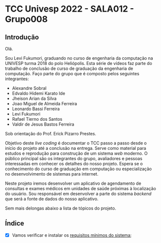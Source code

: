# TCC Univesp 2022 - SALA012 - Grupo008

## Introdução

Olá.

Sou Levi Fukumori, graduando no curso de engenharia da computação na UNIVESP
turma 2018 do polo Heliópolis. Esta série de vídeos faz parte do trabalho de
conclusão de curso de graduação da engenharia de computação. Faço parte do
grupo que é composto pelos seguintes integrantes:

- Alexandre Sobral
- Edvaldo Hidemi Karato Ide
- Jheison Arian da Silva
- Joao Miguel de Almeida Ferreira
- Leonardo Bassi Ferreira
- Levi Fukumori
- Rafael Tierno dos Santos
- Valdir de Jesus Bastos Ferreira

Sob orientação do Prof. Erick Pizarro Prestes.

Objetivo deste *live coding* é documentar o TCC passo a passo desde o início do
projeto até a conclusão na entrega. Serve como material para estudos e
reprodução para construção de um sistema *web* moderno.
O público principal são os integrantes do grupo, avaliadores e pessoas
interessadas em conhecer os detalhes do nosso projeto. Espera se o conhecimento
do curso de graduação em computação ou especialização no desenvolvimento de
sistemas para internet.

Neste projeto iremos desenvolver um aplicativo de agendamento de consultas e
exames médicos em unidades de saúde próximas à localização do usuário. Sou
responsável em desenvolver a parte do sistema *backend* que será a fonte de
dados do nosso aplicativo.

Sem mais delongas abaixo a lista de tópicos do projeto.

## Índice

- [x] Vamos verificar e instalar os [requisitos mínimos do sistema](./requisitos-do-sistema.md);
